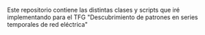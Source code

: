 Este repositorio contiene las distintas clases y scripts que iré implementando para el TFG "Descubrimiento de patrones en series temporales de red eléctrica"
